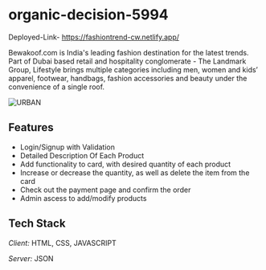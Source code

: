 # organic-decision-5994

Deployed-Link- https://fashiontrend-cw.netlify.app/


Bewakoof.com is India's leading fashion destination for the latest trends. Part of Dubai based retail and hospitality conglomerate - The Landmark Group, Lifestyle brings multiple categories including men, women and kids’ apparel, footwear, handbags, fashion accessories and beauty under the convenience of a single roof.

![URBAN](https://user-images.githubusercontent.com/91380941/229774812-263f4245-92a4-4aad-9b1a-2f696e25b07f.png)

## Features

- Login/Signup with Validation
- Detailed Description Of Each Product
- Add functionality to card, with desired quantity of each product
- Increase or decrease the quantity, as well as delete the item from the card
- Check out the payment page and confirm the order
- Admin ascess to add/modify products


## Tech Stack

*Client:* HTML, CSS, JAVASCRIPT

*Server:* JSON
